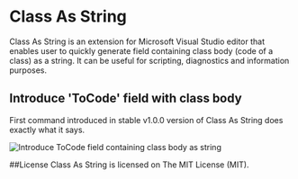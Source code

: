 # Class As String
Class As String is an extension for Microsoft Visual Studio editor that enables user to quickly generate field containing class body (code of a class) as a string. It can be useful for scripting, diagnostics and information purposes.

## Introduce 'ToCode' field with class body
First command introduced in stable v1.0.0 version of Class As String does exactly what it says.

![Introduce ToCode field containing class body as string](../master/docs/presentation/IntroduceToCode.gif "Introduce ToCode field containing class body as string")

##License
Class As String is licensed on The MIT License (MIT).